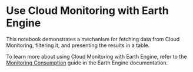 # Use Cloud Monitoring with Earth Engine

This notebook demonstrates a mechanism for fetching data from Cloud Monitoring,
filtering it, and presenting the results in a table.

To learn more about using Cloud Monitoring with Earth Engine, refer to the
[Monitoring Consumption](https://developers.google.com/earth-engine/guides/monitoring_consumption)
guide in the Earth Engine documentation.
